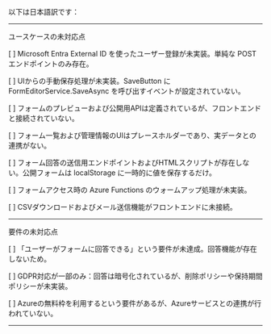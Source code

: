 以下は日本語訳です：


---

ユースケースの未対応点

[ ] Microsoft Entra External ID を使ったユーザー登録が未実装。単純な POST エンドポイントのみ存在。

[ ] UIからの手動保存処理が未実装。SaveButton に FormEditorService.SaveAsync を呼び出すイベントが設定されていない。

[ ] フォームのプレビューおよび公開用APIは定義されているが、フロントエンドと接続されていない。

[ ] フォーム一覧および管理情報のUIはプレースホルダーであり、実データとの連携がない。

[ ] フォーム回答の送信用エンドポイントおよびHTMLスクリプトが存在しない。公開フォームは localStorage に一時的に値を保存するだけ。

[ ] フォームアクセス時の Azure Functions のウォームアップ処理が未実装。

[ ] CSVダウンロードおよびメール送信機能がフロントエンドに未接続。



---

要件の未対応点

[ ] 「ユーザーがフォームに回答できる」という要件が未達成。回答機能が存在しないため。

[ ] GDPR対応が一部のみ：回答は暗号化されているが、削除ポリシーや保持期間ポリシーが未実装。

[ ] Azureの無料枠を利用するという要件があるが、Azureサービスとの連携が行われていない。



---


